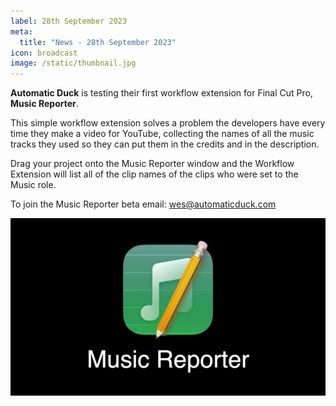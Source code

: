 ```yaml
---
label: 28th September 2023
meta:
  title: "News - 28th September 2023"
icon: broadcast
image: /static/thumbnail.jpg
---
```


**Automatic Duck** is testing their first workflow extension for Final Cut Pro, **Music Reporter**.

This simple workflow extension solves a problem the developers have every time they make a video for YouTube, collecting the names of all the music tracks they used so they can put them in the credits and in the description.

Drag your project onto the Music Reporter window and the Workflow Extension will list all of the clip names of the clips who were set to the Music role.

To join the Music Reporter beta email: [wes@automaticduck.com](mailto:wes@automaticduck.com)

[![](/static/music-reporter.jpeg)](https://www.youtube.com/watch?v=ar2etWkFbsw)